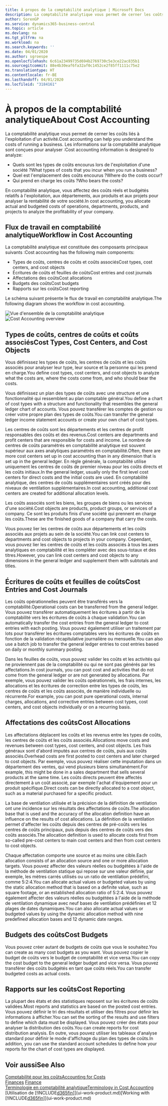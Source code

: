 ```yaml
---
title: À propos de la comptabilité analytique | Microsoft Docs
description: La comptabilité analytique vous permet de cerner les coûts liés à l'exploitation d'un activié.
author: SorenGP
ms.service: dynamics365-business-central
ms.topic: article
ms.devlang: na
ms.tgt_pltfrm: na
ms.workload: na
ms.search.keywords: ''
ms.date: 04/01/2020
ms.author: sgroespe
ms.openlocfilehash: 6c61a23499735d694b2769730c5e3ce22ac835b1
ms.sourcegitcommit: 88e4b30eaf6fa32af0c1452ce2f85ff1111c75e2
ms.translationtype: HT
ms.contentlocale: fr-BE
ms.lasthandoff: 04/01/2020
ms.locfileid: "3184161"
---
```

# <a name="about-cost-accounting"></a><span data-ttu-id="9cdbf-103">À propos de la comptabilité analytique</span><span class="sxs-lookup"><span data-stu-id="9cdbf-103">About Cost Accounting</span></span>
<span data-ttu-id="9cdbf-104">La comptabilité analytique vous permet de cerner les coûts liés à l'exploitation d'un activité.</span><span class="sxs-lookup"><span data-stu-id="9cdbf-104">Cost accounting can help you understand the costs of running a business.</span></span> <span data-ttu-id="9cdbf-105">Les informations sur la comptabilité analytique sont conçues pour analyser :</span><span class="sxs-lookup"><span data-stu-id="9cdbf-105">Cost accounting information is designed to analyze:</span></span>  

-   <span data-ttu-id="9cdbf-106">Quels sont les types de coûts encourus lors de l'exploitation d'une société ?</span><span class="sxs-lookup"><span data-stu-id="9cdbf-106">What types of costs that you incur when you run a business?</span></span>  
-   <span data-ttu-id="9cdbf-107">Quel est l'emplacement des coûts encourus ?</span><span class="sxs-lookup"><span data-stu-id="9cdbf-107">Where do the costs occur?</span></span>  
-   <span data-ttu-id="9cdbf-108">Qui prend en charge les coûts ?</span><span class="sxs-lookup"><span data-stu-id="9cdbf-108">Who bears the costs?</span></span>  

<span data-ttu-id="9cdbf-109">En comptabilité analytique, vous affectez des coûts réels et budgétés relatifs à l'exploitation, aux départements, aux produits et aux projets pour analyser la rentabilité de votre société.</span><span class="sxs-lookup"><span data-stu-id="9cdbf-109">In cost accounting, you allocate actual and budgeted costs of operations, departments, products, and projects to analyze the profitability of your company.</span></span>  

## <a name="workflow-in-cost-accounting"></a><span data-ttu-id="9cdbf-110">Flux de travail en comptabilité analytique</span><span class="sxs-lookup"><span data-stu-id="9cdbf-110">Workflow in Cost Accounting</span></span>  
<span data-ttu-id="9cdbf-111">La comptabilité analytique est constituée des composants principaux suivants :</span><span class="sxs-lookup"><span data-stu-id="9cdbf-111">Cost accounting has the following main components:</span></span>  

-   <span data-ttu-id="9cdbf-112">Types de coûts, centres de coûts et coûts associés</span><span class="sxs-lookup"><span data-stu-id="9cdbf-112">Cost types, cost centers, and cost objects</span></span>  
-   <span data-ttu-id="9cdbf-113">Écritures de coûts et feuilles de coûts</span><span class="sxs-lookup"><span data-stu-id="9cdbf-113">Cost entries and cost journals</span></span>  
-   <span data-ttu-id="9cdbf-114">Affectations des coûts</span><span class="sxs-lookup"><span data-stu-id="9cdbf-114">Cost allocations</span></span>  
-   <span data-ttu-id="9cdbf-115">Budgets des coûts</span><span class="sxs-lookup"><span data-stu-id="9cdbf-115">Cost budgets</span></span>
-   <span data-ttu-id="9cdbf-116">Rapports sur les coûts</span><span class="sxs-lookup"><span data-stu-id="9cdbf-116">Cost reporting</span></span>  

<span data-ttu-id="9cdbf-117">Le schéma suivant présente le flux de travail en comptabilité analytique.</span><span class="sxs-lookup"><span data-stu-id="9cdbf-117">The following diagram shows the workflow in cost accounting.</span></span>  

<span data-ttu-id="9cdbf-118">![Vue d'ensemble de la comptabilité analytique](media/costaccountingoverview.png "CostAccountingOverview")</span><span class="sxs-lookup"><span data-stu-id="9cdbf-118">![Cost Accounting overview](media/costaccountingoverview.png "CostAccountingOverview")</span></span>  

## <a name="cost-types-cost-centers-and-cost-objects"></a><span data-ttu-id="9cdbf-119">Types de coûts, centres de coûts et coûts associés</span><span class="sxs-lookup"><span data-stu-id="9cdbf-119">Cost Types, Cost Centers, and Cost Objects</span></span>  
<span data-ttu-id="9cdbf-120">Vous définissez les types de coûts, les centres de coûts et les coûts associés pour analyser leur type, leur source et la personne qui les prend en charge.</span><span class="sxs-lookup"><span data-stu-id="9cdbf-120">You define cost types, cost centers, and cost objects to analyze what the costs are, where the costs come from, and who should bear the costs.</span></span>  

<span data-ttu-id="9cdbf-121">Vous définissez un plan des types de coûts avec une structure et une fonctionnalité qui ressemblent au plan comptable général.</span><span class="sxs-lookup"><span data-stu-id="9cdbf-121">You define a chart of cost types with a structure and functionality that resembles the general ledger chart of accounts.</span></span> <span data-ttu-id="9cdbf-122">Vous pouvez transférer les comptes de gestion ou créer votre propre plan des types de coûts.</span><span class="sxs-lookup"><span data-stu-id="9cdbf-122">You can transfer the general ledger income statement accounts or create your own chart of cost types.</span></span>  

<span data-ttu-id="9cdbf-123">Les centres de coûts sont les départements et les centres de profit responsables des coûts et des revenus.</span><span class="sxs-lookup"><span data-stu-id="9cdbf-123">Cost centers are departments and profit centers that are responsible for costs and income.</span></span> <span data-ttu-id="9cdbf-124">Le nombre de centres de coûts paramétrés en comptabilité analytique est souvent supérieur aux axes analytiques paramétrés en comptabilité.</span><span class="sxs-lookup"><span data-stu-id="9cdbf-124">Often, there are more cost centers set up in cost accounting than in any dimension that is set up in the general ledger.</span></span> <span data-ttu-id="9cdbf-125">En règle générale, la comptabilité utilise uniquement les centres de coûts de premier niveau pour les coûts directs et les coûts initiaux.</span><span class="sxs-lookup"><span data-stu-id="9cdbf-125">In the general ledger, usually only the first level cost centers for direct costs and the initial costs are used.</span></span> <span data-ttu-id="9cdbf-126">En comptabilité analytique, des centres de coûts supplémentaires sont créés pour des niveaux de ventilation supplémentaires.</span><span class="sxs-lookup"><span data-stu-id="9cdbf-126">In cost accounting, additional cost centers are created for additional allocation levels.</span></span>  

<span data-ttu-id="9cdbf-127">Les coûts associés sont les biens, les groupes de biens ou les services d'une société.</span><span class="sxs-lookup"><span data-stu-id="9cdbf-127">Cost objects are products, product groups, or services of a company.</span></span> <span data-ttu-id="9cdbf-128">Ce sont les produits finis d'une société qui prennent en charge les coûts.</span><span class="sxs-lookup"><span data-stu-id="9cdbf-128">These are the finished goods of a company that carry the costs.</span></span>  

<span data-ttu-id="9cdbf-129">Vous pouvez lier les centres de coûts aux départements et les coûts associés aux projets au sein de la société.</span><span class="sxs-lookup"><span data-stu-id="9cdbf-129">You can link cost centers to departments and cost objects to projects in your company.</span></span> <span data-ttu-id="9cdbf-130">Cependant, vous pouvez lier les centres de coûts et les coûts associés à tous les axes analytiques en comptabilité et les compléter avec des sous-totaux et des titres.</span><span class="sxs-lookup"><span data-stu-id="9cdbf-130">However, you can link cost centers and cost objects to any dimensions in the general ledger and supplement them with subtotals and titles.</span></span>  

## <a name="cost-entries-and-cost-journals"></a><span data-ttu-id="9cdbf-131">Écritures de coûts et feuilles de coûts</span><span class="sxs-lookup"><span data-stu-id="9cdbf-131">Cost Entries and Cost Journals</span></span>  
<span data-ttu-id="9cdbf-132">Les coûts opérationnelles peuvent être transférés vers la comptabilité.</span><span class="sxs-lookup"><span data-stu-id="9cdbf-132">Operational costs can be transferred from the general ledger.</span></span> <span data-ttu-id="9cdbf-133">Vous pouvez transférer automatiquement les écritures à partir de la comptabilité vers les écritures de coûts à chaque validation.</span><span class="sxs-lookup"><span data-stu-id="9cdbf-133">You can automatically transfer the cost entries from the general ledger to cost entries with each posting.</span></span> <span data-ttu-id="9cdbf-134">Vous pouvez également utiliser un traitement par lots pour transférer les écritures comptables vers les écritures de coûts en fonction de la validation récapitulative journalière ou mensuelle.</span><span class="sxs-lookup"><span data-stu-id="9cdbf-134">You can also use a batch job to transfer the general ledger entries to cost entries based on daily or monthly summary posting.</span></span>  

<span data-ttu-id="9cdbf-135">Dans les feuilles de coûts, vous pouvez valider les coûts et les activités qui ne proviennent pas de la comptabilité ou qui ne sont pas générés par les affectations.</span><span class="sxs-lookup"><span data-stu-id="9cdbf-135">In cost journals, you can post cost and activities that do not come from the general ledger or are not generated by allocations.</span></span> <span data-ttu-id="9cdbf-136">Par exemple, vous pouvez valider les coûts opérationnels, les frais internes, les allocations et les écritures de correction entre les types de coûts, les centres de coûts et les coûts associés, de manière individuelle ou récurrente.</span><span class="sxs-lookup"><span data-stu-id="9cdbf-136">For example, you can post pure operational costs, internal charges, allocations, and corrective entries between cost types, cost centers, and cost objects individually or on a recurring basis.</span></span>  

## <a name="cost-allocations"></a><span data-ttu-id="9cdbf-137">Affectations des coûts</span><span class="sxs-lookup"><span data-stu-id="9cdbf-137">Cost Allocations</span></span>  
<span data-ttu-id="9cdbf-138">Les affectations déplacent les coûts et les revenus entre les types de coûts, les centres de coûts et les coûts associés.</span><span class="sxs-lookup"><span data-stu-id="9cdbf-138">Allocations move costs and revenues between cost types, cost centers, and cost objects.</span></span> <span data-ttu-id="9cdbf-139">Les frais généraux sont d'abord imputés aux centres de coûts, puis aux coûts associés.</span><span class="sxs-lookup"><span data-stu-id="9cdbf-139">Overhead costs are first posted to cost centers and later charged to cost objects.</span></span> <span data-ttu-id="9cdbf-140">Par exemple, vous pouvez réaliser cette imputation dans un département des ventes, qui vend plusieurs biens simultanément.</span><span class="sxs-lookup"><span data-stu-id="9cdbf-140">For example, this might be done in a sales department that sells several products at the same time.</span></span> <span data-ttu-id="9cdbf-141">Les coûts directs peuvent être affectés directement à un coût associé, par exemple l'achat d'équipement pour un produit spécifique.</span><span class="sxs-lookup"><span data-stu-id="9cdbf-141">Direct costs can be directly allocated to a cost object, such as a material purchased for a specific product.</span></span>  

<span data-ttu-id="9cdbf-142">La base de ventilation utilisée et la précision de la définition de ventilation ont une incidence sur les résultats des affectations de coûts.</span><span class="sxs-lookup"><span data-stu-id="9cdbf-142">The allocation base that is used and the accuracy of the allocation definition have an influence on the results of cost allocations.</span></span> <span data-ttu-id="9cdbf-143">La définition de la ventilation permet d'affecter les coûts depuis des centres de pré-coûts vers les centres de coûts principaux, puis depuis des centres de coûts vers des coûts associés.</span><span class="sxs-lookup"><span data-stu-id="9cdbf-143">The allocation definition is used to allocate costs first from so-called pre-cost centers to main cost centers and then from cost centers to cost objects.</span></span>  

<span data-ttu-id="9cdbf-144">Chaque affectation comporte une source et au moins une cible.</span><span class="sxs-lookup"><span data-stu-id="9cdbf-144">Each allocation consists of an allocation source and one or more allocation targets.</span></span> <span data-ttu-id="9cdbf-145">Vous pouvez affecter des valeurs réelles ou budgétées à l'aide de la méthode de ventilation statique qui repose sur une valeur définie, par exemple, les mètres carrés utilisés ou un ratio de ventilation prédéfini, comme 5:2:4.</span><span class="sxs-lookup"><span data-stu-id="9cdbf-145">You can allocate actual values or budgeted values by using the static allocation method that is based on a definite value, such as square footage, or an established allocation ratio of 5:2:4.</span></span> <span data-ttu-id="9cdbf-146">Vous pouvez également affecter des valeurs réelles ou budgétées à l'aide de la méthode de ventilation dynamique avec neuf bases de ventilation prédéfinies et 12 plages de dates dynamiques.</span><span class="sxs-lookup"><span data-stu-id="9cdbf-146">You can also allocate actual values or budgeted values by using the dynamic allocation method with nine predefined allocation bases and 12 dynamic date ranges.</span></span>  

## <a name="cost-budgets"></a><span data-ttu-id="9cdbf-147">Budgets des coûts</span><span class="sxs-lookup"><span data-stu-id="9cdbf-147">Cost Budgets</span></span>  
<span data-ttu-id="9cdbf-148">Vous pouvez créer autant de budgets de coûts que vous le souhaitez.</span><span class="sxs-lookup"><span data-stu-id="9cdbf-148">You can create as many cost budgets as you want.</span></span> <span data-ttu-id="9cdbf-149">Vous pouvez copier le budget de coûts vers le budget de comptabilité et vice versa.</span><span class="sxs-lookup"><span data-stu-id="9cdbf-149">You can copy the cost budget to the general ledger budget and vice versa.</span></span> <span data-ttu-id="9cdbf-150">Vous pouvez transférer des coûts budgétés en tant que coûts réels.</span><span class="sxs-lookup"><span data-stu-id="9cdbf-150">You can transfer budgeted costs as actual costs.</span></span>  

## <a name="cost-reporting"></a><span data-ttu-id="9cdbf-151">Rapports sur les coûts</span><span class="sxs-lookup"><span data-stu-id="9cdbf-151">Cost Reporting</span></span>  
<span data-ttu-id="9cdbf-152">La plupart des états et des statistiques reposent sur les écritures de coûts validées.</span><span class="sxs-lookup"><span data-stu-id="9cdbf-152">Most reports and statistics are based on the posted cost entries.</span></span> <span data-ttu-id="9cdbf-153">Vous pouvez définir le tri des résultats et utiliser des filtres pour définir les informations à afficher.</span><span class="sxs-lookup"><span data-stu-id="9cdbf-153">You can set the sorting of the results and use filters to define which data must be displayed.</span></span> <span data-ttu-id="9cdbf-154">Vous pouvez créer des états pour analyser la distribution des coûts.</span><span class="sxs-lookup"><span data-stu-id="9cdbf-154">You can create reports for cost distribution analysis.</span></span> <span data-ttu-id="9cdbf-155">En outre, vous pouvez utiliser les tableaux d'analyse standard pour définir le mode d'affichage du plan des types de coûts.</span><span class="sxs-lookup"><span data-stu-id="9cdbf-155">In addition, you can use the standard account schedules to define how your reports for the chart of cost types are displayed.</span></span>  

## <a name="see-also"></a><span data-ttu-id="9cdbf-156">Voir aussi</span><span class="sxs-lookup"><span data-stu-id="9cdbf-156">See Also</span></span>  
 [<span data-ttu-id="9cdbf-157">Comptabilité pour les coûts</span><span class="sxs-lookup"><span data-stu-id="9cdbf-157">Accounting for Costs</span></span>](finance-manage-cost-accounting.md)  
 <span data-ttu-id="9cdbf-158">[Finances](finance.md) </span><span class="sxs-lookup"><span data-stu-id="9cdbf-158">[Finance](finance.md) </span></span>  
 [<span data-ttu-id="9cdbf-159">Terminologie en comptabilité analytique</span><span class="sxs-lookup"><span data-stu-id="9cdbf-159">Terminology in Cost Accounting</span></span>](finance-terminology-in-cost-accounting.md)  
 <span data-ttu-id="9cdbf-160">[Utilisation de [!INCLUDE[d365fin](includes/d365fin_md.md)]](ui-work-product.md)</span><span class="sxs-lookup"><span data-stu-id="9cdbf-160">[Working with [!INCLUDE[d365fin](includes/d365fin_md.md)]](ui-work-product.md)</span></span>
